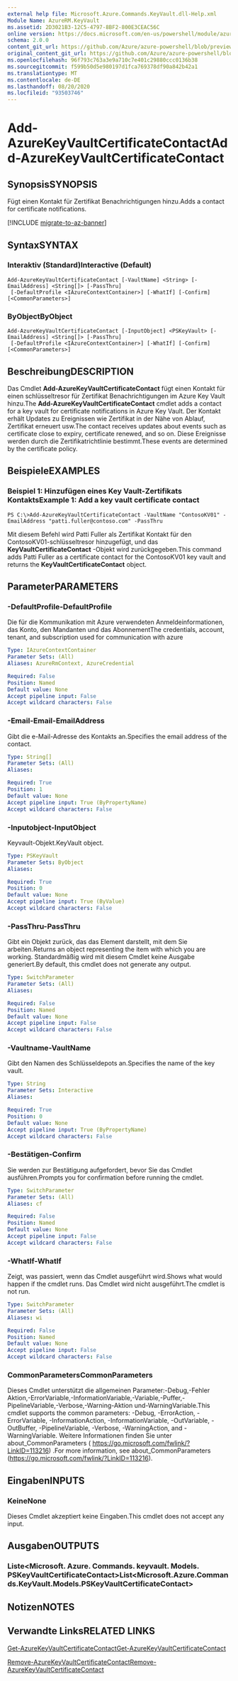 ```yaml
---
external help file: Microsoft.Azure.Commands.KeyVault.dll-Help.xml
Module Name: AzureRM.KeyVault
ms.assetid: 2D3021B3-12C5-4797-8BF2-800E3CEAC56C
online version: https://docs.microsoft.com/en-us/powershell/module/azurerm.keyvault/add-azurekeyvaultcertificatecontact
schema: 2.0.0
content_git_url: https://github.com/Azure/azure-powershell/blob/preview/src/ResourceManager/KeyVault/Commands.KeyVault/help/Add-AzureKeyVaultCertificateContact.md
original_content_git_url: https://github.com/Azure/azure-powershell/blob/preview/src/ResourceManager/KeyVault/Commands.KeyVault/help/Add-AzureKeyVaultCertificateContact.md
ms.openlocfilehash: 96f793c763a3e9a710c7e401c29880ccc0136b38
ms.sourcegitcommit: f599b50d5e980197d1fca769378df90a842b42a1
ms.translationtype: MT
ms.contentlocale: de-DE
ms.lasthandoff: 08/20/2020
ms.locfileid: "93503746"
---
```

# <span data-ttu-id="c16b5-101">Add-AzureKeyVaultCertificateContact</span><span class="sxs-lookup"><span data-stu-id="c16b5-101">Add-AzureKeyVaultCertificateContact</span></span>

## <span data-ttu-id="c16b5-102">Synopsis</span><span class="sxs-lookup"><span data-stu-id="c16b5-102">SYNOPSIS</span></span>
<span data-ttu-id="c16b5-103">Fügt einen Kontakt für Zertifikat Benachrichtigungen hinzu.</span><span class="sxs-lookup"><span data-stu-id="c16b5-103">Adds a contact for certificate notifications.</span></span>

[!INCLUDE [migrate-to-az-banner](../../includes/migrate-to-az-banner.md)]

## <span data-ttu-id="c16b5-104">Syntax</span><span class="sxs-lookup"><span data-stu-id="c16b5-104">SYNTAX</span></span>

### <span data-ttu-id="c16b5-105">Interaktiv (Standard)</span><span class="sxs-lookup"><span data-stu-id="c16b5-105">Interactive (Default)</span></span>
```
Add-AzureKeyVaultCertificateContact [-VaultName] <String> [-EmailAddress] <String[]> [-PassThru]
 [-DefaultProfile <IAzureContextContainer>] [-WhatIf] [-Confirm] [<CommonParameters>]
```

### <span data-ttu-id="c16b5-106">ByObject</span><span class="sxs-lookup"><span data-stu-id="c16b5-106">ByObject</span></span>
```
Add-AzureKeyVaultCertificateContact [-InputObject] <PSKeyVault> [-EmailAddress] <String[]> [-PassThru]
 [-DefaultProfile <IAzureContextContainer>] [-WhatIf] [-Confirm] [<CommonParameters>]
```

## <span data-ttu-id="c16b5-107">Beschreibung</span><span class="sxs-lookup"><span data-stu-id="c16b5-107">DESCRIPTION</span></span>
<span data-ttu-id="c16b5-108">Das Cmdlet **Add-AzureKeyVaultCertificateContact** fügt einen Kontakt für einen schlüsseltresor für Zertifikat Benachrichtigungen im Azure Key Vault hinzu.</span><span class="sxs-lookup"><span data-stu-id="c16b5-108">The **Add-AzureKeyVaultCertificateContact** cmdlet adds a contact for a key vault for certificate notifications in Azure Key Vault.</span></span>
<span data-ttu-id="c16b5-109">Der Kontakt erhält Updates zu Ereignissen wie Zertifikat in der Nähe von Ablauf, Zertifikat erneuert usw.</span><span class="sxs-lookup"><span data-stu-id="c16b5-109">The contact receives updates about events such as certificate close to expiry, certificate renewed, and so on.</span></span>
<span data-ttu-id="c16b5-110">Diese Ereignisse werden durch die Zertifikatrichtlinie bestimmt.</span><span class="sxs-lookup"><span data-stu-id="c16b5-110">These events are determined by the certificate policy.</span></span>

## <span data-ttu-id="c16b5-111">Beispiele</span><span class="sxs-lookup"><span data-stu-id="c16b5-111">EXAMPLES</span></span>

### <span data-ttu-id="c16b5-112">Beispiel 1: Hinzufügen eines Key Vault-Zertifikats Kontakts</span><span class="sxs-lookup"><span data-stu-id="c16b5-112">Example 1: Add a key vault certificate contact</span></span>
```
PS C:\>Add-AzureKeyVaultCertificateContact -VaultName "ContosoKV01" -EmailAddress "patti.fuller@contoso.com" -PassThru
```

<span data-ttu-id="c16b5-113">Mit diesem Befehl wird Patti Fuller als Zertifikat Kontakt für den ContosoKV01-schlüsseltresor hinzugefügt, und das **KeyVaultCertificateContact** -Objekt wird zurückgegeben.</span><span class="sxs-lookup"><span data-stu-id="c16b5-113">This command adds Patti Fuller as a certificate contact for the ContosoKV01 key vault and returns the **KeyVaultCertificateContact** object.</span></span>

## <span data-ttu-id="c16b5-114">Parameter</span><span class="sxs-lookup"><span data-stu-id="c16b5-114">PARAMETERS</span></span>

### <span data-ttu-id="c16b5-115">-DefaultProfile</span><span class="sxs-lookup"><span data-stu-id="c16b5-115">-DefaultProfile</span></span>
<span data-ttu-id="c16b5-116">Die für die Kommunikation mit Azure verwendeten Anmeldeinformationen, das Konto, den Mandanten und das Abonnement</span><span class="sxs-lookup"><span data-stu-id="c16b5-116">The credentials, account, tenant, and subscription used for communication with azure</span></span>

```yaml
Type: IAzureContextContainer
Parameter Sets: (All)
Aliases: AzureRmContext, AzureCredential

Required: False
Position: Named
Default value: None
Accept pipeline input: False
Accept wildcard characters: False
```

### <span data-ttu-id="c16b5-117">-Email-Email</span><span class="sxs-lookup"><span data-stu-id="c16b5-117">-EmailAddress</span></span>
<span data-ttu-id="c16b5-118">Gibt die e-Mail-Adresse des Kontakts an.</span><span class="sxs-lookup"><span data-stu-id="c16b5-118">Specifies the email address of the contact.</span></span>

```yaml
Type: String[]
Parameter Sets: (All)
Aliases:

Required: True
Position: 1
Default value: None
Accept pipeline input: True (ByPropertyName)
Accept wildcard characters: False
```

### <span data-ttu-id="c16b5-119">-Inputobject</span><span class="sxs-lookup"><span data-stu-id="c16b5-119">-InputObject</span></span>
<span data-ttu-id="c16b5-120">Keyvault-Objekt.</span><span class="sxs-lookup"><span data-stu-id="c16b5-120">KeyVault object.</span></span>

```yaml
Type: PSKeyVault
Parameter Sets: ByObject
Aliases:

Required: True
Position: 0
Default value: None
Accept pipeline input: True (ByValue)
Accept wildcard characters: False
```

### <span data-ttu-id="c16b5-121">-PassThru</span><span class="sxs-lookup"><span data-stu-id="c16b5-121">-PassThru</span></span>
<span data-ttu-id="c16b5-122">Gibt ein Objekt zurück, das das Element darstellt, mit dem Sie arbeiten.</span><span class="sxs-lookup"><span data-stu-id="c16b5-122">Returns an object representing the item with which you are working.</span></span>
<span data-ttu-id="c16b5-123">Standardmäßig wird mit diesem Cmdlet keine Ausgabe generiert.</span><span class="sxs-lookup"><span data-stu-id="c16b5-123">By default, this cmdlet does not generate any output.</span></span>

```yaml
Type: SwitchParameter
Parameter Sets: (All)
Aliases:

Required: False
Position: Named
Default value: None
Accept pipeline input: False
Accept wildcard characters: False
```

### <span data-ttu-id="c16b5-124">-Vaultname</span><span class="sxs-lookup"><span data-stu-id="c16b5-124">-VaultName</span></span>
<span data-ttu-id="c16b5-125">Gibt den Namen des Schlüsseldepots an.</span><span class="sxs-lookup"><span data-stu-id="c16b5-125">Specifies the name of the key vault.</span></span>

```yaml
Type: String
Parameter Sets: Interactive
Aliases:

Required: True
Position: 0
Default value: None
Accept pipeline input: True (ByPropertyName)
Accept wildcard characters: False
```

### <span data-ttu-id="c16b5-126">-Bestätigen</span><span class="sxs-lookup"><span data-stu-id="c16b5-126">-Confirm</span></span>
<span data-ttu-id="c16b5-127">Sie werden zur Bestätigung aufgefordert, bevor Sie das Cmdlet ausführen.</span><span class="sxs-lookup"><span data-stu-id="c16b5-127">Prompts you for confirmation before running the cmdlet.</span></span>

```yaml
Type: SwitchParameter
Parameter Sets: (All)
Aliases: cf

Required: False
Position: Named
Default value: None
Accept pipeline input: False
Accept wildcard characters: False
```

### <span data-ttu-id="c16b5-128">-WhatIf</span><span class="sxs-lookup"><span data-stu-id="c16b5-128">-WhatIf</span></span>
<span data-ttu-id="c16b5-129">Zeigt, was passiert, wenn das Cmdlet ausgeführt wird.</span><span class="sxs-lookup"><span data-stu-id="c16b5-129">Shows what would happen if the cmdlet runs.</span></span>
<span data-ttu-id="c16b5-130">Das Cmdlet wird nicht ausgeführt.</span><span class="sxs-lookup"><span data-stu-id="c16b5-130">The cmdlet is not run.</span></span>

```yaml
Type: SwitchParameter
Parameter Sets: (All)
Aliases: wi

Required: False
Position: Named
Default value: None
Accept pipeline input: False
Accept wildcard characters: False
```

### <span data-ttu-id="c16b5-131">CommonParameters</span><span class="sxs-lookup"><span data-stu-id="c16b5-131">CommonParameters</span></span>
<span data-ttu-id="c16b5-132">Dieses Cmdlet unterstützt die allgemeinen Parameter:-Debug,-Fehler Aktion,-ErrorVariable,-InformationVariable,-Variable,-Puffer,-PipelineVariable,-Verbose,-Warning-Aktion und-WarningVariable.</span><span class="sxs-lookup"><span data-stu-id="c16b5-132">This cmdlet supports the common parameters: -Debug, -ErrorAction, -ErrorVariable, -InformationAction, -InformationVariable, -OutVariable, -OutBuffer, -PipelineVariable, -Verbose, -WarningAction, and -WarningVariable.</span></span> <span data-ttu-id="c16b5-133">Weitere Informationen finden Sie unter about_CommonParameters ( https://go.microsoft.com/fwlink/?LinkID=113216) .</span><span class="sxs-lookup"><span data-stu-id="c16b5-133">For more information, see about_CommonParameters (https://go.microsoft.com/fwlink/?LinkID=113216).</span></span>

## <span data-ttu-id="c16b5-134">Eingaben</span><span class="sxs-lookup"><span data-stu-id="c16b5-134">INPUTS</span></span>

### <span data-ttu-id="c16b5-135">Keine</span><span class="sxs-lookup"><span data-stu-id="c16b5-135">None</span></span>
<span data-ttu-id="c16b5-136">Dieses Cmdlet akzeptiert keine Eingaben.</span><span class="sxs-lookup"><span data-stu-id="c16b5-136">This cmdlet does not accept any input.</span></span>

## <span data-ttu-id="c16b5-137">Ausgaben</span><span class="sxs-lookup"><span data-stu-id="c16b5-137">OUTPUTS</span></span>

### <span data-ttu-id="c16b5-138">Liste<Microsoft. Azure. Commands. keyvault. Models. PSKeyVaultCertificateContact></span><span class="sxs-lookup"><span data-stu-id="c16b5-138">List<Microsoft.Azure.Commands.KeyVault.Models.PSKeyVaultCertificateContact></span></span>

## <span data-ttu-id="c16b5-139">Notizen</span><span class="sxs-lookup"><span data-stu-id="c16b5-139">NOTES</span></span>

## <span data-ttu-id="c16b5-140">Verwandte Links</span><span class="sxs-lookup"><span data-stu-id="c16b5-140">RELATED LINKS</span></span>

[<span data-ttu-id="c16b5-141">Get-AzureKeyVaultCertificateContact</span><span class="sxs-lookup"><span data-stu-id="c16b5-141">Get-AzureKeyVaultCertificateContact</span></span>](./Get-AzureKeyVaultCertificateContact.md)

[<span data-ttu-id="c16b5-142">Remove-AzureKeyVaultCertificateContact</span><span class="sxs-lookup"><span data-stu-id="c16b5-142">Remove-AzureKeyVaultCertificateContact</span></span>](./Remove-AzureKeyVaultCertificateContact.md)

